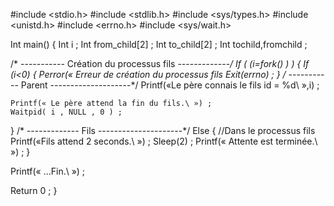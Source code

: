 
#include <stdio.h>
#include <stdlib.h>
#include <sys/types.h>
#include <unistd.h>
#include <errno.h>
#include <sys/wait.h>

Int main()
{
  Int i ;
  Int from_child[2] ;
  Int to_child[2] ;
  Int tochild,fromchild ;

  /* ----------- Création du processus fils -------------*/
  If ( (i=fork() ) ) {
    If (i<0) {
      Perror(« Erreur de création du processus fils
      Exit(errno) ;
    }
    /* ----------- Parent --------------------*/
    Printf(«Le père connais le fils id = %d\ »,i) ;

    Printf(« Le père attend la fin du fils.\ ») ;
    Waitpid( i , NULL , 0 ) ;
  }
  /* ------------- Fils ---------------------*/
  Else {  //Dans le processus fils
    Printf(«Fils attend 2 seconds.\ ») ;
    Sleep(2) ;
    Printf(« Attente est terminée.\ ») ;
  }

  Printf(« …Fin.\ ») ;

  Return 0 ;
}
